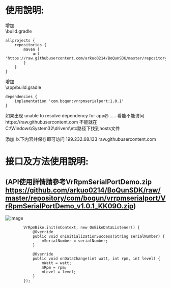 # 使用說明:  
增加  
\build.gradle  


    allprojects {
    	repositories {
    		maven {
    			url 'https://raw.githubusercontent.com/arkuo0214/BoQunSDK/master/repository'
    		}
    	}
    }
    

增加  
\app\build.gradle  


    dependencies {
    	implementation 'com.boqun:vrrpmserialport:1.0.1'
    }
    
如果出现 unable to resolve dependency for app@...... 看能不能访问https://raw.githubusercontent.com 不能就在C:\Windows\System32\drivers\etc路径下找到hosts文件  

添加 以下内容并保存即可访问 199.232.68.133 raw.githubusercontent.com  
  
  
# 接口及方法使用說明:  
## **(API使用詳情請參考VrRpmSerialPortDemo.zip https://github.com/arkuo0214/BoQunSDK/raw/master/repository/com/boqun/vrrpmserialport/VrRpmSerialPortDemo_v1.0.1_KK09O.zip)**
![image](https://github.com/arkuo0214/BoQunSDK/blob/master/repository/com/boqun/mobisdk/images/demo.jpg)

            VrRpmBike.init(mContext, new OnBikeDataListener() {
                @Override
                public void onInitializationSuccess(String serialNumber) {
                    mSerialNumber = serialNumber;
                }

                @Override
                public void onDataChange(int watt, int rpm, int level) {
                    mWatt = watt;
                    mRpm = rpm;
                    mLevel = level;
                }
            });
    
